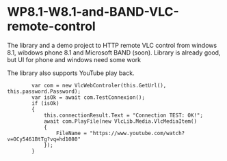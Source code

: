 # WP8.1-W8.1-and-BAND-VLC-remote-control
The library and a demo project to HTTP remote VLC control from windows 8.1, wibdows phone 8.1 and Microsoft BAND (soon). Library is already good, but UI for phone and windows need some work

The library also supports YouTube play back.

            var com = new VlcWebControler(this.GetUrl(), this.password.Password);
            var isOk = await com.TestConnexion();
            if (isOk)
            {
                this.connectionResult.Text = "Connection TEST: OK!";
                await com.PlayFile(new VlcLib.Media.VlcMediaItem()
                {
                    FileName = "https://www.youtube.com/watch?v=OCy5461BtTg?vq=hd1080"
                });
            }



